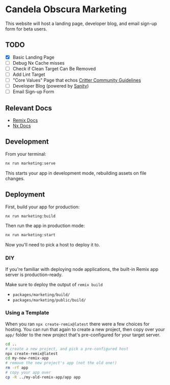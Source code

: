 # Candela Obscura Marketing

This website will host a landing page, developer blog, and email sign-up form for beta users.

## TODO

- [x] Basic Landing Page
- [ ] Debug Nx Cache misses
- [ ] Check if Clean Target Can Be Removed
- [ ] Add Lint Target
- [ ] "Core Values" Page that echos [Critter Community Guidelines](https://critrole.com/community/)
- [ ] Developer Blog (powered by [Sanity](https://www.sanity.io))
- [ ] Email Sign-up Form

## Relevant Docs

- [Remix Docs](https://remix.run/docs)
- [Nx Docs](https://nx.dev)

## Development

From your terminal:

```sh
nx run marketing:serve
```

This starts your app in development mode, rebuilding assets on file changes.

## Deployment

First, build your app for production:

```sh
nx run marketing:build
```

Then run the app in production mode:

```sh
nx run marketing:start
```

Now you'll need to pick a host to deploy it to.

### DIY

If you're familiar with deploying node applications, the built-in Remix app server is production-ready.

Make sure to deploy the output of `remix build`

- `packages/marketing/build/`
- `packages/marketing/public/build/`

### Using a Template

When you ran `npx create-remix@latest` there were a few choices for hosting. You can run that again to create a new project, then copy over your `app/` folder to the new project that's pre-configured for your target server.

```sh
cd ..
# create a new project, and pick a pre-configured host
npx create-remix@latest
cd my-new-remix-app
# remove the new project's app (not the old one!)
rm -rf app
# copy your app over
cp -R ../my-old-remix-app/app app
```
